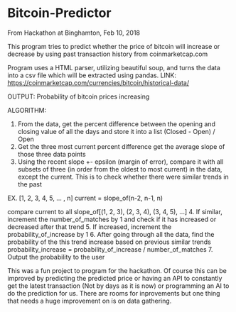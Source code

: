 # Bitcoin-Predictor

From Hackathon at Binghamton, Feb 10, 2018

This program tries to predict whether the price of bitcoin will increase or decrease by using past transaction history from coinmarketcap.com

Program uses a HTML parser, utilizing beautiful soup, and turns the data into a csv file which will be extracted using pandas. 
LINK: https://coinmarketcap.com/currencies/bitcoin/historical-data/

OUTPUT: Probability of bitcoin prices increasing

ALGORITHM:
1. From the data, get the percent difference between the opening and closing value of all the days and store it into a list
  (Closed - Open) / Open
2. Get the three most current percent difference get the average slope of those three data points
3. Using the recent slope +- epsilon (margin of error), compare it with all subsets of three (in order from the oldest to most current) in the data, except the current. This is to check whether there were similar trends in the past
  
  EX. [1, 2, 3, 4, 5, ... , n]
  current = slope_of(n-2, n-1, n)
  
  compare current to all slope_of[(1, 2, 3), (2, 3, 4), (3, 4, 5), ...]
4. If similar, increment the number_of_matches by 1 and check if it has increased or decreased after that trend
5. If increased, increment the probability_of_increase by 1
6. After going through all the data, find the probability of the this trend increase based on previous similar trends
  probability_increase = probability_of_increase / number_of_matches
7. Output the probability to the user

This was a fun project to program for the hackathon. Of course this can be improved by predicting the predicted price or having an API to constantly get the latest transaction (Not by days as it is now) or programming an AI to do the prediction for us. There are rooms for inprovements but one thing that needs a huge improvement on is on data gathering.
